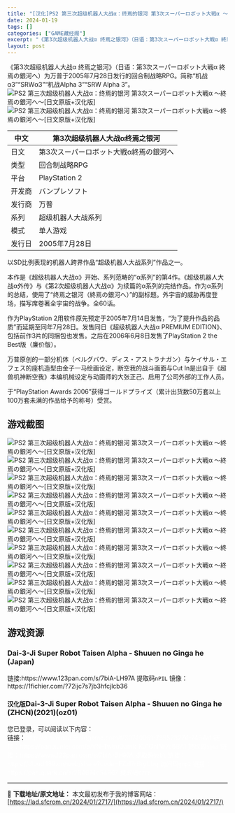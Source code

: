 ```yaml
---
title: "[汉化]PS2 第三次超级机器人大战α：终焉的银河 第3次スーパーロボット大戦α ～終焉の銀河へ～[日文原版+汉化版] 免费下载"
date: 2024-01-19
tags: []
categories: ["GAME藏经阁"]
excerpt: "《第3次超级机器人大战α 终焉之银河》（日语：第3次スーパーロボット大戦α 終焉の銀河へ）为万普于2005年7月28日发行的回合制战略RPG。简称“机战α3”“SRWα3”“机战Alpha 3”“SRW Alpha 3”。 中文 第3次超级机器人大战α终焉之银河 日文 第3次スーパーロボット大戦α終&hellip;"
layout: post
---
```


<div></div>
《第3次超级机器人大战α 终焉之银河》（日语：第3次スーパーロボット大戦α 終焉の銀河へ）为万普于2005年7月28日发行的回合制战略RPG。简称“机战α3”“SRWα3”“机战Alpha 3”“SRW Alpha 3”。

<img style="display: block; margin-left: auto; margin-right: auto;" title="第3次超级机器人大战α 终焉之银河游戏封面" src="https://lad.sfcrom.cn/wp-content/uploads/2024/01/20240118_65a8aa37a605e.jpg" alt="PS2 第三次超级机器人大战α：终焉的银河 第3次スーパーロボット大戦α ～終焉の銀河へ～[日文原版+汉化版]" />

<img style="display: block; margin-left: auto; margin-right: auto;" title="第三次超级机器人大战α 终焉的银河" src="https://lad.sfcrom.cn/wp-content/uploads/2024/01/20240118_65a8aa37c708d.jpg" alt="PS2 第三次超级机器人大战α：终焉的银河 第3次スーパーロボット大戦α ～終焉の銀河へ～[日文原版+汉化版]" />
<table>
<thead>
<tr>
<th>中文</th>
<th>第3次超级机器人大战α终焉之银河</th>
</tr>
</thead>
<tbody>
<tr>
<td>日文</td>
<td>第3次スーパーロボット大戦α終焉の銀河へ</td>
</tr>
<tr>
<td>类型</td>
<td>回合制战略RPG</td>
</tr>
<tr>
<td>平台</td>
<td>PlayStation 2</td>
</tr>
<tr>
<td>开发商</td>
<td>バンプレソフト</td>
</tr>
<tr>
<td>发行商</td>
<td>万普</td>
</tr>
<tr>
<td>系列</td>
<td>超级机器人大战系列</td>
</tr>
<tr>
<td>模式</td>
<td>单人游戏</td>
</tr>
<tr>
<td>发行日</td>
<td>2005年7月28日</td>
</tr>
</tbody>
</table>
以SD比例表现的机器人跨界作品“超级机器人大战系列”作品之一。

本作是《超级机器人大战α》开始、系列范畴的“α系列”的第4作。《超级机器人大战α外传》与《第2次超级机器人大战α》为续篇的α系列的完结作品。作为α系列的总结，使用了“终焉之银河（終焉の銀河へ）”的副标题。外宇宙的威胁再度登场，描写席卷著全宇宙的战争。全60话。

作为PlayStation 2用软件原先预定于2005年7月14日发售，“为了提升作品的品质”而延期至同年7月28日。发售同日《超级机器人大战α PREMIUM EDITION》、包括前作3片的同捆包也发售。之后在2006年6月8日发售了PlayStation 2 the Best版（廉价版）。

万普原创的一部分机体（ベルグバウ、ディス・アストラナガン）与ケイサル・エフェス的座机造型由金子一马绘画设定，断空我的战斗画面与Cut In是出自于《超兽机神断空我》本编机械设定与动画师的大张正己、启用了公司外部的工作人员。

于“PlayStation Awards 2006”获得ゴールドプライズ（累计出货数50万套以上100万套未满的作品给予的称号）受赏。

<a name="ci_title0"></a>
<h2>游戏截图</h2>
<img style="display: block; margin-left: auto; margin-right: auto;" title="PS2 第三次超级机器人大战α：终焉的银河游戏截图" src="https://lad.sfcrom.cn/wp-content/uploads/2024/01/20240118_65a8aa3808add.jpg" alt="PS2 第三次超级机器人大战α：终焉的银河 第3次スーパーロボット大戦α ～終焉の銀河へ～[日文原版+汉化版]" />
<img style="display: block; margin-left: auto; margin-right: auto;" title="PS2 第三次超级机器人大战α：终焉的银河游戏截图" src="https://lad.sfcrom.cn/wp-content/uploads/2024/01/20240118_65a8aa387ceda.jpg" alt="PS2 第三次超级机器人大战α：终焉的银河 第3次スーパーロボット大戦α ～終焉の銀河へ～[日文原版+汉化版]" />
<img style="display: block; margin-left: auto; margin-right: auto;" title="PS2 第三次超级机器人大战α：终焉的银河游戏截图" src="https://lad.sfcrom.cn/wp-content/uploads/2024/01/20240118_65a8aa38cad57.jpg" alt="PS2 第三次超级机器人大战α：终焉的银河 第3次スーパーロボット大戦α ～終焉の銀河へ～[日文原版+汉化版]" />
<img style="display: block; margin-left: auto; margin-right: auto;" title="PS2 第三次超级机器人大战α：终焉的银河游戏截图" src="https://lad.sfcrom.cn/wp-content/uploads/2024/01/20240118_65a8aa392a1ac.jpg" alt="PS2 第三次超级机器人大战α：终焉的银河 第3次スーパーロボット大戦α ～終焉の銀河へ～[日文原版+汉化版]" />
<img style="display: block; margin-left: auto; margin-right: auto;" title="PS2 第三次超级机器人大战α：终焉的银河游戏截图" src="https://lad.sfcrom.cn/wp-content/uploads/2024/01/20240118_65a8aa3967ef8.jpg" alt="PS2 第三次超级机器人大战α：终焉的银河 第3次スーパーロボット大戦α ～終焉の銀河へ～[日文原版+汉化版]" />
<img style="display: block; margin-left: auto; margin-right: auto;" title="PS2 第三次超级机器人大战α：终焉的银河游戏截图" src="https://lad.sfcrom.cn/wp-content/uploads/2024/01/20240118_65a8aa39ac030.jpg" alt="PS2 第三次超级机器人大战α：终焉的银河 第3次スーパーロボット大戦α ～終焉の銀河へ～[日文原版+汉化版]" />
<img style="display: block; margin-left: auto; margin-right: auto;" title="PS2 第三次超级机器人大战α：终焉的银河游戏截图" src="https://lad.sfcrom.cn/wp-content/uploads/2024/01/20240118_65a8aa39cf890.jpg" alt="PS2 第三次超级机器人大战α：终焉的银河 第3次スーパーロボット大戦α ～終焉の銀河へ～[日文原版+汉化版]" />
<img style="display: block; margin-left: auto; margin-right: auto;" title="PS2 第三次超级机器人大战α：终焉的银河游戏截图" src="https://lad.sfcrom.cn/wp-content/uploads/2024/01/20240118_65a8aa3a00da6.jpg" alt="PS2 第三次超级机器人大战α：终焉的银河 第3次スーパーロボット大戦α ～終焉の銀河へ～[日文原版+汉化版]" />
<img style="display: block; margin-left: auto; margin-right: auto;" title="PS2 第三次超级机器人大战α：终焉的银河游戏截图" src="https://lad.sfcrom.cn/wp-content/uploads/2024/01/20240118_65a8aa3a1e4de.jpg" alt="PS2 第三次超级机器人大战α：终焉的银河 第3次スーパーロボット大戦α ～終焉の銀河へ～[日文原版+汉化版]" />
<img style="display: block; margin-left: auto; margin-right: auto;" title="PS2 第三次超级机器人大战α：终焉的银河游戏截图" src="https://lad.sfcrom.cn/wp-content/uploads/2024/01/20240118_65a8aa3a3f0ba.jpg" alt="PS2 第三次超级机器人大战α：终焉的银河 第3次スーパーロボット大戦α ～終焉の銀河へ～[日文原版+汉化版]" />

<a name="ci_title1"></a>
<h2>游戏资源</h2>
<a name="ci_title2"></a>
<h3>Dai-3-Ji Super Robot Taisen Alpha - Shuuen no Ginga he (Japan)</h3>
链接:https://www.123pan.com/s/7biA-LH97A 提取码<code>nPIL</code>
镜像：https://1fichier.com/?72ijc7s7jb3hfcjlcb36

<a name="ci_title3"></a>
<h3><code>汉化版</code>Dai-3-Ji Super Robot Taisen Alpha - Shuuen no Ginga he (ZHCN)(2021)(oz01)</h3>
您已登录，可以阅读以下内容：
<div>链接：<span style="color: #ffffff;">http://download.9ioldgame.com/f/30740061-739528274-7484af</span>
<span style="color: #ffffff;">链接：https://pan.xunlei.com/s/VN-Tw6uOamk-KJ1QnlNr7c6BA1 提取码<code>igms</code></span>
<span style="color: #ffffff;">链接：https://www.123pan.com/s/7biA-5H97A 提取码<code>9zbl</code></span>
<span style="color: #ffffff;">链接：https://cloud.189.cn/web/share?code=FZzI7rBryUbq 访问码<code>gnp2</code></span>
<span style="color: #ffffff;">链接：https://pan.quark.cn/s/284674c54867 提取码</span><code><span style="color: #ffffff;">DZC6</span></code></div>

---
📖 **下载地址/原文地址：** 本文最初发布于我的博客网站：[https://lad.sfcrom.cn/2024/01/2717/](https://lad.sfcrom.cn/2024/01/2717/)
